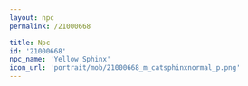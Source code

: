 ```yaml
---
layout: npc
permalink: /21000668

title: Npc
id: '21000668'
npc_name: 'Yellow Sphinx'
icon_url: 'portrait/mob/21000668_m_catsphinxnormal_p.png'
---
```

